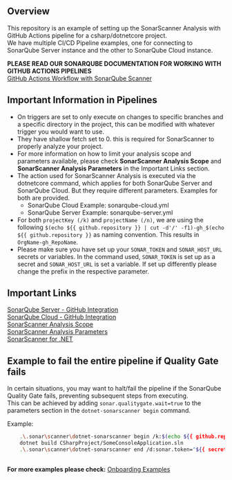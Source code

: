 ## Overview

This repository is an example of setting up the SonarScanner Analysis with GitHub Actions pipeline for a csharp/dotnetcore project.  
We have multiple CI/CD Pipeline examples, one for connecting to SonarQube Server instance and the other to SonarQube Cloud instance.   

__**PLEASE READ OUR SONARQUBE DOCUMENTATION FOR WORKING WITH GITHUB ACTIONS PIPELINES**__  
[GitHub Actions Workflow with SonarQube Scanner](https://docs.sonarsource.com/sonarqube-server/latest/devops-platform-integration/github-integration/adding-analysis-to-github-actions-workflow/)  

## Important Information in Pipelines
- On triggers are set to only execute on changes to specific branches and a specific directory in the project, this can be modified with whatever trigger you would want to use.
- They have shallow fetch set to 0. this is required for SonarScanner to properly analyze your project.  
- For more information on how to limit your analysis scope and parameters available, please check **SonarScanner Analysis Scope** and **SonarScanner Analysis Parameters** in the Important Links section.
- The action used for SonarScanner Analysis is executed via the dotnetcore command, which applies for both SonarQube Server and SonarQube Cloud. But they require different parameters. Examples for both are provided.
    - SonarQube Cloud Example: sonarqube-cloud.yml  
    - SonarQube Server Example: sonarqube-server.yml 
- For both `projectKey (/k)` and `projectName (/n)`, we are using the following `$(echo ${{ github.repository }} | cut -d'/' -f1)-gh_$(echo ${{ github.repository }}` as naming convention. This results in `OrgName-gh_RepoName`.  
- Please make sure you have set up your `SONAR_TOKEN` and `SONAR_HOST_URL` secrets or variables. In the command used, `SONAR_TOKEN` is set up as a secret and `SONAR_HOST_URL` is set a variable. If set up differently please change the prefix in the respective parameter.   

## Important Links
[SonarQube Server - GitHub Integration](https://docs.sonarsource.com/sonarqube-server/latest/devops-platform-integration/github-integration/introduction/)  
[SonarQube Cloud - GitHub Integration](https://docs.sonarsource.com/sonarqube-cloud/getting-started/github/)  
[SonarScanner Analysis Scope](https://docs.sonarsource.com/sonarqube-server/latest/project-administration/analysis-scope/)  
[SonarScanner Analysis Parameters](https://docs.sonarsource.com/sonarqube-server/latest/analyzing-source-code/analysis-parameters/)   
[SonarScanner for .NET](https://docs.sonarsource.com/sonarqube-server/latest/analyzing-source-code/scanners/dotnet/introduction/)  

## Example to fail the entire pipeline if Quality Gate fails
In certain situations, you may want to halt/fail the pipeline if the SonarQube Quality Gate fails, preventing subsequent steps from executing.  
This can be achieved by adding `sonar.qualitygate.wait=true` to the parameters section in the `dotnet-sonarscanner begin` command.  

Example:
``` sh
    .\.sonar\scanner\dotnet-sonarscanner begin /k:$(echo ${{ github.repository }} | cut -d'/' -f1)-gh_$(echo ${{ github.repository }} | cut -d'/' -f2) /n:$(echo ${{ github.repository }} | cut -d'/' -f1)-gh_$(echo ${{ github.repository }} | cut -d'/' -f2) /d:sonar.token="${{ secrets.SONAR_TOKEN }}" /d:sonar.host.url="${{ vars.SONAR_HOST_URL }}" /d:sonar.verbose=true /d:sonar.qualitygate.wait=true
    dotnet build CSharpProject/SomeConsoleApplication.sln
    .\.sonar\scanner\dotnet-sonarscanner end /d:sonar.token="${{ secrets.SONAR_TOKEN }}"
          
```

__**For more examples please check:**__
[Onboarding Examples](https://github.com/sonar-solutions/Onboarding-Examples-List)
